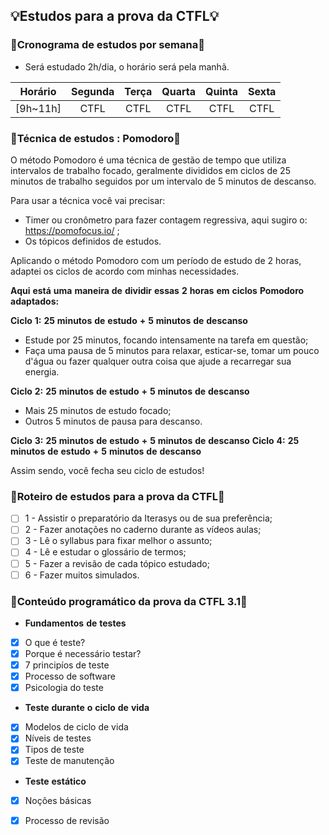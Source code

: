 ## 💡Estudos para a prova da CTFL💡

### 📆Cronograma de estudos por semana📆 
 + Será estudado 2h/dia, o horário será pela manhã.

| Horário | Segunda | Terça | Quarta | Quinta | Sexta| 
| :-------------: | :-------------: | :-------------: | :-------------: | :-------------: | :-------------: | 
| [9h~11h] |  CTFL | CTFL | CTFL | CTFL | CTFL |


### 🍅Técnica de estudos : Pomodoro🍅 ###

O método Pomodoro é uma técnica de gestão de tempo que utiliza intervalos de trabalho focado, geralmente divididos em ciclos de 25 minutos de trabalho seguidos por um intervalo de 5 minutos de descanso.

Para usar a técnica você vai precisar:
 + Timer ou cronômetro para fazer contagem regressiva, aqui sugiro o: https://pomofocus.io/ ;
 + Os tópicos definidos de estudos.

Aplicando o método Pomodoro com um período de estudo de 2 horas, adaptei  os ciclos de acordo com minhas  necessidades.

**Aqui** **está** **uma** **maneira** **de** **dividir** **essas** **2** **horas** **em** **ciclos** **Pomodoro** **adaptados:**

**Ciclo** **1:** **25** **minutos** **de** **estudo** **+** **5** **minutos** **de** **descanso**
 + Estude por 25 minutos, focando intensamente na tarefa em questão;
 + Faça uma pausa de 5 minutos para relaxar, esticar-se, tomar um pouco d'água ou fazer qualquer outra coisa que ajude a recarregar sua energia.

**Ciclo** **2:** **25** **minutos** **de** **estudo** **+** **5** **minutos** **de** **descanso**
 + Mais 25 minutos de estudo focado;
 + Outros 5 minutos de pausa para descanso.

**Ciclo** **3:** **25** **minutos** **de** **estudo** **+** **5** **minutos** **de** **descanso**
**Ciclo** **4:** **25** **minutos** **de** **estudo** **+** **5** **minutos** **de** **descanso**

Assim sendo, você fecha seu ciclo de estudos!

### 📝Roteiro de estudos para a prova da CTFL📝 ###

- [ ] 1 - Assistir o preparatório da Iterasys ou de sua preferência;
- [ ] 2 - Fazer anotações no caderno durante as vídeos aulas;
- [ ] 3 - Lê o syllabus para fixar melhor o assunto;
- [ ] 4 - Lê e estudar o glossário de termos;
- [ ] 5 - Fazer a revisão de cada tópico estudado;
- [ ] 6 - Fazer muitos simulados.

### 📘Conteúdo programático da prova da CTFL 3.1📘 ###

+ **Fundamentos** **de** **testes**
- [x] O que é teste?
- [x] Porque é necessário testar?
- [x] 7 principíos de teste
- [x] Processo de software
- [x] Psicologia do teste
+ **Teste** **durante** **o** **ciclo** **de** **vida**
- [x] Modelos de ciclo de vida
- [x] Níveis de testes
- [x] Tipos de teste
- [x] Teste de manutenção
+ **Teste** **estático**
- [x] Noções básicas
- [x] Processo de revisão
   


